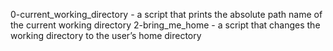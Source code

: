 0-current_working_directory - a script that prints the absolute path name of the current working directory
2-bring_me_home - a script that changes the working directory to the user’s home directory
